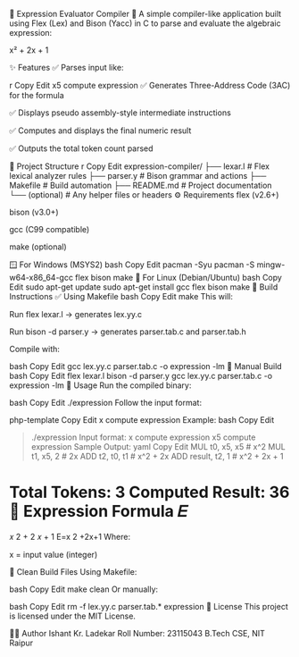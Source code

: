 🔺 Expression Evaluator Compiler 🔺
A simple compiler-like application built using Flex (Lex) and Bison (Yacc) in C to parse and evaluate the algebraic expression:

x² + 2x + 1

✨ Features
✅ Parses input like:

r
Copy
Edit
x5 compute expression
✅ Generates Three-Address Code (3AC) for the formula

✅ Displays pseudo assembly-style intermediate instructions

✅ Computes and displays the final numeric result

✅ Outputs the total token count parsed

📂 Project Structure
r
Copy
Edit
expression-compiler/
├── lexar.l         # Flex lexical analyzer rules
├── parser.y        # Bison grammar and actions
├── Makefile        # Build automation
├── README.md       # Project documentation
└── (optional)      # Any helper files or headers
⚙️ Requirements
flex (v2.6+)

bison (v3.0+)

gcc (C99 compatible)

make (optional)

🪟 For Windows (MSYS2)
bash
Copy
Edit
pacman -Syu
pacman -S mingw-w64-x86_64-gcc flex bison make
🐧 For Linux (Debian/Ubuntu)
bash
Copy
Edit
sudo apt-get update
sudo apt-get install gcc flex bison make
🔨 Build Instructions
✅ Using Makefile
bash
Copy
Edit
make
This will:

Run flex lexar.l → generates lex.yy.c

Run bison -d parser.y → generates parser.tab.c and parser.tab.h

Compile with:

bash
Copy
Edit
gcc lex.yy.c parser.tab.c -o expression -lm
🔧 Manual Build
bash
Copy
Edit
flex lexar.l
bison -d parser.y
gcc lex.yy.c parser.tab.c -o expression -lm
🚀 Usage
Run the compiled binary:

bash
Copy
Edit
./expression
Follow the input format:

php-template
Copy
Edit
x<number> compute expression
Example:
bash
Copy
Edit
> ./expression
Input format: x<number> compute expression
x5 compute expression
Sample Output:
yaml
Copy
Edit
MUL t0, x5, x5        # x^2
MUL t1, x5, 2         # 2x
ADD t2, t0, t1        # x^2 + 2x
ADD result, t2, 1     # x^2 + 2x + 1

Total Tokens: 3
Computed Result: 36
🧮 Expression Formula
𝐸
=
𝑥
2
+
2
𝑥
+
1
E=x 
2
 +2x+1
Where:

x = input value (integer)

🧹 Clean Build Files
Using Makefile:

bash
Copy
Edit
make clean
Or manually:

bash
Copy
Edit
rm -f lex.yy.c parser.tab.* expression
📜 License
This project is licensed under the MIT License.

✍🏻 Author
Ishant Kr. Ladekar
Roll Number: 23115043
B.Tech CSE, NIT Raipur

